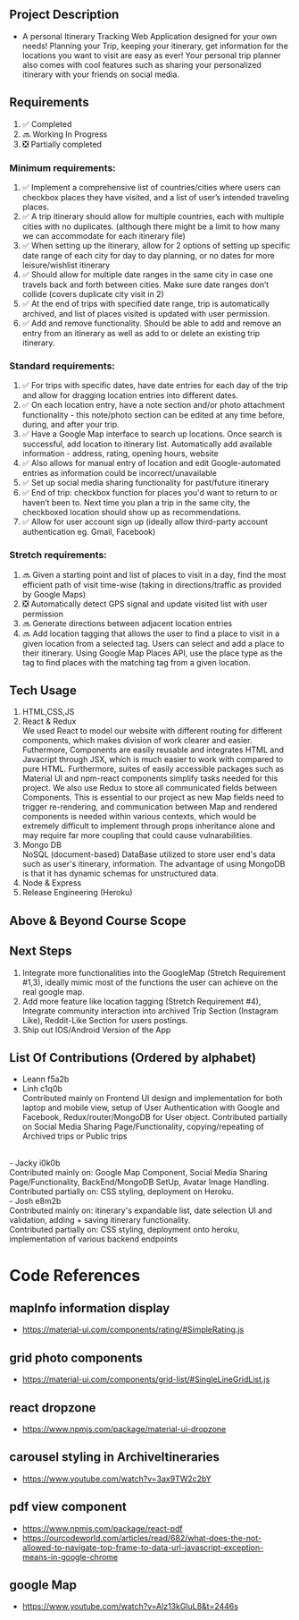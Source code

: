 ## Project Description
- A personal Itinerary Tracking Web Application designed for your own needs! Planning your Trip, keeping your itinerary, get information for the locations you want to visit are easy as ever! Your personal trip planner also comes with cool features such as sharing your personalized itinerary with your friends on social media.

## Requirements
1. :white_check_mark: Completed
2. :soon: Working In Progress
3. :negative_squared_cross_mark: Partially completed
### Minimum requirements:
1. :white_check_mark: Implement a comprehensive list of countries/cities where users can checkbox places they have visited, and a list of user’s intended traveling places. 
2. :white_check_mark: A trip itinerary should allow for multiple countries, each with multiple cities with no duplicates. (although there might be a limit to how many we can accommodate for each itinerary file)
3. :white_check_mark: When setting up the itinerary, allow for 2 options of setting up specific date range of each city for day to day planning, or no dates for more leisure/wishlist itinerary
4. :white_check_mark: Should allow for multiple date ranges in the same city in case one travels back and forth between cities. Make sure date ranges don’t collide (covers duplicate city visit in 2)
5. :white_check_mark: At the end of trips with specified date range, trip is automatically archived, and list of places visited is updated with user permission.
6. :white_check_mark: Add and remove functionality. Should be able to add and remove an entry from an itinerary as well as add to or delete an existing trip itinerary.

### Standard requirements:
1. :white_check_mark: For trips with specific dates, have date entries for each day of the trip and allow for dragging location entries into different dates.
2. :white_check_mark: On each location entry, have a note section and/or photo attachment functionality - this note/photo section can be edited at any time before, during, and after your trip.
3. :white_check_mark: Have a Google Map interface to search up locations. Once search is successful, add location to itinerary list. Automatically add available information - address, rating, opening hours, website
4. :white_check_mark: Also allows for manual entry of location and edit Google-automated entries as information could be incorrect/unavailable
5. :white_check_mark: Set up social media sharing functionality for past/future itinerary
6. :white_check_mark: End of trip: checkbox function for places you'd want to return to or haven’t been to. Next time you plan a trip in the same city, the checkboxed location should show up as recommendations.
7. :white_check_mark: Allow for user account sign up (ideally allow third-party account authentication eg. Gmail, Facebook)

### Stretch requirements: 
1. :soon: Given a starting point and list of places to visit in a day, find the most efficient path of visit time-wise (taking in directions/traffic as provided by Google Maps)
2. :negative_squared_cross_mark: Automatically detect GPS signal and update visited list with user permission
3. :soon: Generate directions between adjacent location entries
4. :soon: Add location tagging that allows the user to find a place to visit in a given location from a selected tag. Users can select and add a place to their itinerary. Using Google Map Places API, use the place type as the tag to find places with the matching tag from a given location. 

## Tech Usage 
1. HTML,CSS,JS <br />
2. React & Redux <br />
    We used React to model our website with different routing for different components, which makes division of work clearer and easier. Futhermore, Components are easily reusable and integrates HTML and Javacript through JSX, which is much easier to work with compared to pure HTML. Furthermore, suites of easily accessible packages such as Material UI and npm-react components simplify tasks needed for this project. We also use Redux to store all communicated fields between Components. This is essential to our project as new Map fields need to trigger re-rendering, and communication between Map and rendered components is needed within various contexts, which would be extremely difficult to implement through props inheritance alone and may require far more coupling that could cause vulnarabilities.
3. Mongo DB <br />
   NoSQL (document-based) DataBase utilized to store user end's data such as user's itinerary, information. The advantage of using MongoDB is that it has dynamic schemas for unstructured data.  
4. Node & Express <br />
5. Release Engineering (Heroku) <br />

## Above & Beyond Course Scope


## Next Steps
1. Integrate more functionalities into the GoogleMap (Stretch Requirement #1,3), ideally mimic most of the functions the user can achieve on the real google map.
2. Add more feature like location tagging (Stretch Requirement #4), Integrate community interaction into archived Trip Section (Instagram Like), Reddit-Like Section for users postings.
3. Ship out IOS/Android Version of the App
    

## List Of Contributions (Ordered by alphabet)
- Leann f5a2b<br />
- Linh c1q0b<br />
Contributed mainly on Frontend UI design and implementation for both laptop and mobile view, setup of User Authentication with Google and Facebook, Redux/router/MongoDB for User object. Contributed partially on Social Media Sharing Page/Functionality, copying/repeating of Archived trips or Public trips
<br/>
- Jacky i0k0b<br />
    Contributed mainly on: Google Map Component, Social Media Sharing Page/Functionality, BackEnd/MongoDB SetUp, Avatar Image Handling. <br />
    Contributed partially on: CSS styling, deployment on Heroku.<br/>
- Josh e8m2b<br />
Contributed mainly on: itinerary's expandable list, date selection UI and validation, adding + saving itinerary functionality. <br />
Contributed partially on: CSS styling, deployment onto heroku, implementation of various backend endpoints


# Code References

## mapInfo information display
- https://material-ui.com/components/rating/#SimpleRating.js

## grid photo components
- https://material-ui.com/components/grid-list/#SingleLineGridList.js

## react dropzone
- https://www.npmjs.com/package/material-ui-dropzone

## carousel styling in ArchiveItineraries
- https://www.youtube.com/watch?v=3ax9TW2c2bY

## pdf view component
- https://www.npmjs.com/package/react-pdf
- https://ourcodeworld.com/articles/read/682/what-does-the-not-allowed-to-navigate-top-frame-to-data-url-javascript-exception-means-in-google-chrome

## google Map
- https://www.youtube.com/watch?v=Alz13kGluL8&t=2446s
